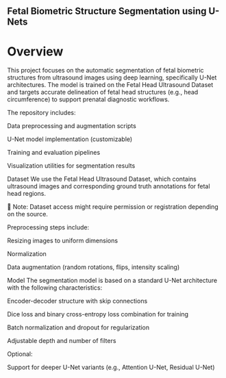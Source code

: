 ## Fetal Biometric Structure Segmentation using U-Nets

# Overview
This project focuses on the automatic segmentation of fetal biometric structures from ultrasound images using deep learning, specifically U-Net architectures. The model is trained on the Fetal Head Ultrasound Dataset and targets accurate delineation of fetal head structures (e.g., head circumference) to support prenatal diagnostic workflows.

The repository includes:

Data preprocessing and augmentation scripts

U-Net model implementation (customizable)

Training and evaluation pipelines

Visualization utilities for segmentation results

Dataset
We use the Fetal Head Ultrasound Dataset, which contains ultrasound images and corresponding ground truth annotations for fetal head regions.

📂 Note: Dataset access might require permission or registration depending on the source.

Preprocessing steps include:

Resizing images to uniform dimensions

Normalization

Data augmentation (random rotations, flips, intensity scaling)

Model
The segmentation model is based on a standard U-Net architecture with the following characteristics:

Encoder-decoder structure with skip connections

Dice loss and binary cross-entropy loss combination for training

Batch normalization and dropout for regularization

Adjustable depth and number of filters

Optional:

Support for deeper U-Net variants (e.g., Attention U-Net, Residual U-Net)
